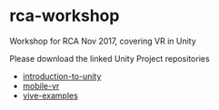 # rca-workshop
Workshop for RCA Nov 2017, covering VR in Unity

Please download the linked Unity Project repositories

+ [introduction-to-unity](https://github.com/Adjuvant/introduction-to-unity)
+ [mobile-vr](https://github.com/Adjuvant/mobile-vr)
+ [vive-examples](https://github.com/Adjuvant/vive-examples)
